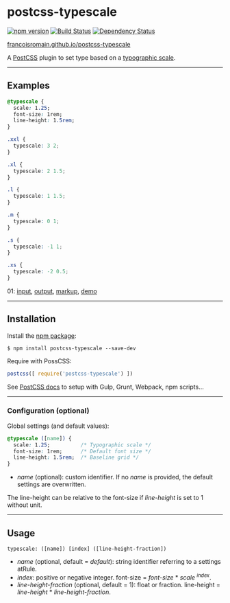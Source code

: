 # postcss-typescale

[![npm version][npm-img]][npm] [![Build Status][ci-img]][ci] [![Dependency Status][dep-img]][dep]

[francoisromain.github.io/postcss-typescale][github.io]

A [PostCSS] plugin to set type based on a [typographic scale](http://type-scale.com).

[github.io]: http://francoisromain.github.io/postcss-typescale
[PostCSS]:   https://github.com/postcss/postcss
[ci-img]:    https://travis-ci.org/francoisromain/postcss-typescale.svg
[ci]:        https://travis-ci.org/francoisromain/postcss-typescale
[npm-img]:   https://badge.fury.io/js/postcss-typescale.svg
[npm]:       https://badge.fury.io/js/postcss-typescale
[dep-img]:   https://david-dm.org/francoisromain/postcss-typescale.svg
[dep]:       https://david-dm.org/francoisromain/postcss-typescale


* * * 

## Examples

``` css
@typescale {
  scale: 1.25;
  font-size: 1rem;
  line-height: 1.5rem;
}

.xxl {
  typescale: 3 2;
}

.xl {
  typescale: 2 1.5;
}

.l {
  typescale: 1 1.5;
}

.m {
  typescale: 0 1;
}

.s {
  typescale: -1 1;
}

.xs {
  typescale: -2 0.5;
}
```

01: [input](https://github.com/francoisromain/postcss-typescale/blob/gh-pages/test/src/01.css), [output](https://github.com/francoisromain/postcss-typescale/blob/gh-pages/test/dist/01.css), [markup](https://github.com/francoisromain/postcss-typescale/blob/gh-pages/test/01.html), [demo](https:/francoisromain.github.io/postcss-typescale/test/01.html)

* * * 

## Installation

Install the [npm package](https://www.npmjs.com/package/postcss-typescale):

    $ npm install postcss-typescale --save-dev

Require with PossCSS:

``` js
postcss([ require('postcss-typescale') ])
```

See [PostCSS docs](https://github.com/postcss/postcss#usage) to setup with Gulp, Grunt, Webpack, npm scripts… 

* * * 

### Configuration (optional)

Global settings (and default values):

``` css
@typescale ([name]) {
  scale: 1.25;          /* Typographic scale */
  font-size: 1rem;      /* Default font size */
  line-height: 1.5rem;  /* Baseline grid */
}
```

- _name_ (optional): custom identifier. If no _name_ is provided, the default settings are overwritten.

The line-height can be relative to the font-size if _line-height_ is set to 1 without unit.

* * * 

## Usage

`typescale: ([name]) [index] ([line-height-fraction])`

- _name_ (optional, default = _default_): string identifier referring to a settings atRule.
- _index_: positive or negative integer. font-size = _font-size_ * _scale_ <sup>_index_</sup>.
- _line-height-fraction_ (optional, default = 1): float or fraction. line-height = _line-height_ * _line-height-fraction_.


